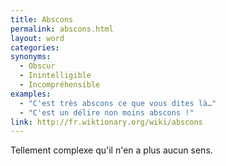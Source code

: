 ```yaml
---
title: Abscons
permalink: abscons.html
layout: word
categories:
synonyms:
  - Obscur
  - Inintelligible
  - Incompréhensible
examples:
  - "C'est très abscons ce que vous dites là…"
  - "C'est un délire non moins abscons !"
link: http://fr.wiktionary.org/wiki/abscons
---
```


Tellement complexe qu'il n'en a plus aucun sens.

